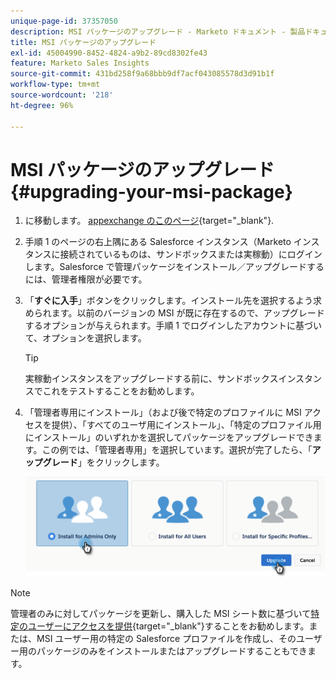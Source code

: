```yaml
---
unique-page-id: 37357050
description: MSI パッケージのアップグレード - Marketo ドキュメント - 製品ドキュメント
title: MSI パッケージのアップグレード
exl-id: 45004990-8452-4824-a9b2-89cd8302fe43
feature: Marketo Sales Insights
source-git-commit: 431bd258f9a68bbb9df7acf043085578d3d91b1f
workflow-type: tm+mt
source-wordcount: '218'
ht-degree: 96%

---
```


# MSI パッケージのアップグレード {#upgrading-your-msi-package}

1. に移動します。 [appexchange のこのページ](https://appexchange.salesforce.com/listingDetail?listingId=a0N30000001SVZmEAO){target="_blank"}.

1. 手順 1 のページの右上隅にある Salesforce インスタンス（Marketo インスタンスに接続されているものは、サンドボックスまたは実稼動）にログインします。Salesforce で管理パッケージをインストール／アップグレードするには、管理者権限が必要です。

1. 「**すぐに入手**」ボタンをクリックします。インストール先を選択するよう求められます。以前のバージョンの MSI が既に存在するので、アップグレードするオプションが与えられます。手順 1 でログインしたアカウントに基づいて、オプションを選択します。

   >[!TIP]
   >
   >実稼動インスタンスをアップグレードする前に、サンドボックスインスタンスでこれをテストすることをお勧めします。

1. 「管理者専用にインストール」（および後で特定のプロファイルに MSI アクセスを提供）、「すべてのユーザ用にインストール」、「特定のプロファイル用にインストール」のいずれかを選択してパッケージをアップグレードできます。この例では、「管理者専用」を選択しています。選択が完了したら、「**アップグレード**」をクリックします。

   ![](assets/four.png)

>[!NOTE]
>
>管理者のみに対してパッケージを更新し、購入した MSI シート数に基づいて[特定のユーザーにアクセスを提供](/help/marketo/product-docs/marketo-sales-insight/msi-for-salesforce/configuration/add-sales-insight-access-to-profiles.md){target="_blank"}することをお勧めします。または、MSI ユーザー用の特定の Salesforce プロファイルを作成し、そのユーザー用のパッケージのみをインストールまたはアップグレードすることもできます。
